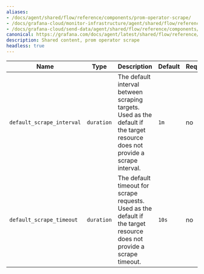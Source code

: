 ```yaml
---
aliases:
- /docs/agent/shared/flow/reference/components/prom-operator-scrape/
- /docs/grafana-cloud/monitor-infrastructure/agent/shared/flow/reference/components/prom-operator-scrape/
- /docs/grafana-cloud/send-data/agent/shared/flow/reference/components/prom-operator-scrape/
canonical: https://grafana.com/docs/agent/latest/shared/flow/reference/components/prom-operator-scrape/
description: Shared content, prom operator scrape
headless: true
---
```


Name | Type | Description | Default | Required
---- | ---- | ----------- | ------- | --------
`default_scrape_interval` | `duration` | The default interval between scraping targets. Used as the default if the target resource does not provide a scrape interval. | `1m` | no
`default_scrape_timeout` | `duration` | The default timeout for scrape requests. Used as the default if the target resource does not provide a scrape timeout. | `10s` | no
